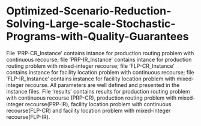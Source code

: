 # Optimized-Scenario-Reduction-Solving-Large-scale-Stochastic-Programs-with-Quality-Guarantees
File ‘PRP-CR_Instance’ contains intance for production routing problem with continuous recourse; file ‘PRP-IR_Instance’ contains intance for  production routing problem with mixed-integer recourse; file ‘FLP-CR_Instance’ contains instance for facility location problem with continuous recourse; file ‘FLP-IR_Instance’ contains instance for facility location problem with mixed-integer recourse. All parameters are well defined and presented in the instance files. File ‘results' contains results for production routing problem with continuous recourse (PRP-CR),  production routing problem with mixed-integer recourse(PRP-IR), facility location problem with continuous recourse(FLP-CR) and facility location problem with mixed-integer recourse(FLP-IR). 
